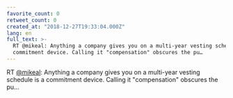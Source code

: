 ```yaml
---
favorite_count: 0
retweet_count: 0
created_at: "2018-12-27T19:33:04.000Z"
lang: en
full_text: >-
  RT @mikeal: Anything a company gives you on a multi-year vesting schedule is a
  commitment device. Calling it "compensation" obscures the pu…
---
```


RT [@mikeal](https://twitter.com/mikeal): Anything a company gives you on a
multi-year vesting schedule is a commitment device. Calling it "compensation"
obscures the pu…

